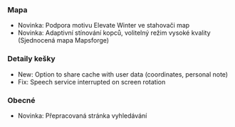 ### Mapa
- Novinka: Podpora motivu Elevate Winter ve stahovači map
- Novinka: Adaptivní stínování kopců, volitelný režim vysoké kvality (Sjednocená mapa Mapsforge)

### Detaily kešky
- New: Option to share cache with user data (coordinates, personal note)
- Fix: Speech service interrupted on screen rotation

### Obecné
- Novinka: Přepracovaná stránka vyhledávání
